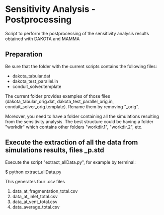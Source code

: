 # Sensitivity Analysis - Postprocessing
Script to perform the postprocessing of the sensitivity analysis results obtained with DAKOTA and MAMMA


## Preparation

Be sure that the folder with the current scripts contains the following files:

- dakota_tabular.dat
- dakota_test_parallel.in
- conduit_solver.template

The current folder provides examples of those files (dakota_tabular_orig.dat, dakota_test_parallel_orig.in, conduit_solver_orig.template). Rename them by removing "_orig". 

Moreover, you need to have a folder containing all the simulations resulting from the sensitivity analysis. The best structure could be having a folder "workdir" which contains other folders "workdir.1", "workdir.2", etc.

## Execute the extraction of all the data from simulations results, files _p.std

Execute the script "extract_allData.py", for example by terminal:

$ python extract_allData.py 

This generates four .csv files 

1. data_at_fragmentation_total.csv
2. data_at_inlet_total.csv
3. data_at_vent_total.csv
4. data_average_total.csv